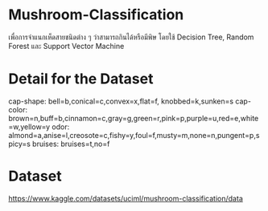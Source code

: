 # Mushroom-Classification
เพื่อการจำแนกเห็ดสายชนิดต่าง ๆ ว่าสามารถกินได้หรือมีพิษ โดยใช้ Decision Tree, Random Forest และ Support Vector Machine

# Detail for the Dataset
cap-shape: bell=b,conical=c,convex=x,flat=f, knobbed=k,sunken=s
cap-color: brown=n,buff=b,cinnamon=c,gray=g,green=r,pink=p,purple=u,red=e,white=w,yellow=y
odor: almond=a,anise=l,creosote=c,fishy=y,foul=f,musty=m,none=n,pungent=p,spicy=s
bruises: bruises=t,no=f

# Dataset
https://www.kaggle.com/datasets/uciml/mushroom-classification/data
